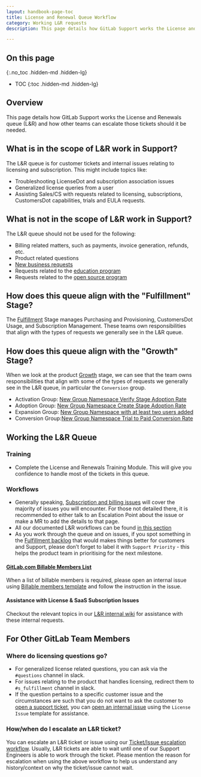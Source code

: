 ```yaml
---
layout: handbook-page-toc
title: License and Renewal Queue Workflow
category: Working L&R requests
description: This page details how GitLab Support works the License and Renewals queue (L&R) and how other teams can escalate those tickets should it be needed.

---
```


## On this page
{:.no_toc .hidden-md .hidden-lg}

- TOC
{:toc .hidden-md .hidden-lg}

## Overview

This page details how GitLab Support works the License and Renewals queue (L&R) and how other teams can escalate those tickets should it be needed.

## What is in the scope of L&R work in Support?

The L&R queue is for customer tickets and internal issues relating to licensing and subscription. This might include topics like:

* Troubleshooting LicenseDot and subscription association issues
* Generalized license queries from a user
* Assisting Sales/CS with requests related to licensing, subscriptions, CustomersDot capabilities, trials and EULA requests.

## What is **not in the scope** of L&R work in Support?

The L&R queue should not be used for the following:

* Billing related matters, such as payments, invoice generation, refunds, etc.
* Product related questions
* [New business requests](https://about.gitlab.com/sales/)
* Requests related to the
  [education program](https://about.gitlab.com/solutions/education/)
* Requests related to the
  [open source program](https://about.gitlab.com/solutions/open-source/join/)
  
## How does this queue align with the "Fulfillment" Stage?

The [Fulfillment](https://about.gitlab.com/direction/fulfillment/) Stage manages Purchasing and Provisioning, CustomersDot Usage, and Subscription Management. These teams own responsibilities that align with the types of requests we generally see in the L&R queue.

## How does this queue align with the "Growth" Stage?

When we look at the product [Growth](/handbook/product/categories/#growth-stage) stage, we can see that the team owns responsibilities that align with some of the types of requests we generally see in the L&R queue, in particular the `Conversion` group.

- Activation Group: [New Group Namespace Verify Stage Adoption Rate](https://about.gitlab.com/handbook/product/performance-indicators/#new-group-namespace-verify-stage-adoption-rate) 
- Adoption Group: [New Group Namespace Create Stage Adoption Rate](https://about.gitlab.com/handbook/product/performance-indicators/#new-group-namespace-create-stage-adoption-rate)
- Expansion Group: [New Group Namespace with at least two users added](https://about.gitlab.com/handbook/product/performance-indicators/#new-group-namespace-with-at-least-two-users-added)
- Conversion Group:[New Group Namespace Trial to Paid Conversion Rate](https://about.gitlab.com/handbook/product/performance-indicators/#new-group-namespace-trial-to-paid-conversion-rate) 

## Working the L&R Queue

### Training

- Complete the License and Renewals Training Module. This will give you confidence to handle most of the tickets in this queue.

### Workflows

- Generally speaking, [Subscription and billing issues](license_troubleshooting.html) will cover the majority of issues you will encounter. For those not detailed there, it is recommended to either talk to an Escalation Point about the issue or make a MR to add the details to that page.
- All our documented L&R workflows can be found [in this section](https://about.gitlab.com/handbook/support/workflows/#License%20and%20subscription)
- As you work through the queue and on issues, if you spot something in the [Fulfillment backlog](https://gitlab.com/groups/gitlab-org/-/issues?scope=all&utf8=%E2%9C%93&state=opened&label_name%5B%5D=group%3A%3Afulfillment) that would makes things better for customers and Support, please don’t forget to label it with `Support Priority` - this helps the product team in prioritising for the next milestone.

#### [GitLab.com Billable Members List](https://gitlab.com/gitlab-com/support/internal-requests/-/blob/master/.gitlab/issue_templates/Billable%20Members.md)

When a list of billable members is required, please open an internal issue using [Billable members template](https://gitlab.com/gitlab-com/support/internal-requests/-/blob/master/.gitlab/issue_templates/Billable%20Members.md) and follow the instruction in the issue. 

#### Assistance with License & SaaS Subscription Issues

Checkout the relevant topics in our [L&R internal wiki](https://gitlab.com/gitlab-com/support/license-and-renewals/-/wikis/home) for assistance with these internal requests.

## For Other GitLab Team Members

### Where do licensing questions go?

- For generalized license related questions, you can ask via the `#questions` channel in slack.
- For issues relating to the product that handles licensing, redirect them to `#s_fulfillment` channel in slack.
- If the question pertains to a specific customer issue and the circumstances are such that you do not want to ask the customer to [open a support ticket](https://support.gitlab.com/hc/en-us/requests/new?ticket_form_id=360000071293), you can [open an internal issue](https://gitlab.com/gitlab-com/support/internal-requests/issues/new?issuable_template=Plan%20Change%20Request) using the `License Issue` template for assistance.

### How/when do I escalate an L&R ticket?

You can escalate an L&R ticket or issue using our [Ticket/Issue escalation workflow](https://about.gitlab.com/handbook/support/internal-support/#other). Usually, L&R tickets are able to wait until one of our Support Engineers is able to work through the ticket. Please mention the reason for escalation when using the above workflow to help us understand any history/context on why the ticket/issue cannot wait.
